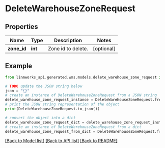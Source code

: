 # DeleteWarehouseZoneRequest


## Properties

Name | Type | Description | Notes
------------ | ------------- | ------------- | -------------
**zone_id** | **int** | Zone id to delete. | [optional] 

## Example

```python
from linnworks_api.generated.wms.models.delete_warehouse_zone_request import DeleteWarehouseZoneRequest

# TODO update the JSON string below
json = "{}"
# create an instance of DeleteWarehouseZoneRequest from a JSON string
delete_warehouse_zone_request_instance = DeleteWarehouseZoneRequest.from_json(json)
# print the JSON string representation of the object
print(DeleteWarehouseZoneRequest.to_json())

# convert the object into a dict
delete_warehouse_zone_request_dict = delete_warehouse_zone_request_instance.to_dict()
# create an instance of DeleteWarehouseZoneRequest from a dict
delete_warehouse_zone_request_from_dict = DeleteWarehouseZoneRequest.from_dict(delete_warehouse_zone_request_dict)
```
[[Back to Model list]](../README.md#documentation-for-models) [[Back to API list]](../README.md#documentation-for-api-endpoints) [[Back to README]](../README.md)


